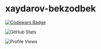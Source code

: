 # xaydarov-bekzodbek
[![Codewars Badge](https://www.codewars.com/users/Takitok2011/badges/large)](https://www.codewars.com/users/Takitok2011)

![GitHub Stats](https://github-readme-stats.vercel.app/api?username=BekzodXaydarov&show_icons=true&theme=dark)

![Profile Views](https://komarev.com/ghpvc/?username=BekzodXaydarov&color=blue)
